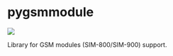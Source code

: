 # pygsmmodule

![](https://travis-ci.org/JFF-Bohdan/pygsmmodule.svg?branch=master)

Library for GSM modules (SIM-800/SIM-900) support.

